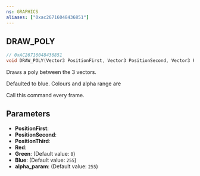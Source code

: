 ```yaml
---
ns: GRAPHICS
aliases: ["0xac26716048436851"]
---
```

## DRAW_POLY

```c
// 0xAC26716048436851
void DRAW_POLY(Vector3 PositionFirst, Vector3 PositionSecond, Vector3 PositionThird, int Red, int Green, int Blue, int alpha_param);
```

Draws a poly between the 3 vectors.

Defaulted to blue. Colours and alpha range are

Call this command every frame.


## Parameters
* **PositionFirst**: 
* **PositionSecond**: 
* **PositionThird**: 
* **Red**: 
* **Green**: (Default value: `0`)
* **Blue**: (Default value: `255`)
* **alpha_param**: (Default value: `255`)
